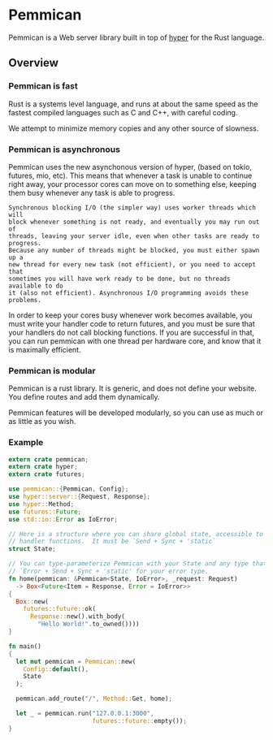 # Pemmican

Pemmican is a Web server library built in top of [hyper](https://hyper.rs) for
the Rust language.

## Overview

### Pemmican is fast

Rust is a systems level language, and runs at about the same speed as the
fastest compiled languages such as C and C++, with careful coding.

We attempt to minimize memory copies and any other source of slowness.

### Pemmican is asynchronous

Pemmican uses the new asynchonous version of hyper, (based on tokio, futures,
mio, etc). This means that whenever a task is unable to continue right away,
your processor cores can move on to something else, keeping them busy whenever
any task is able to progress.

    Synchronous blocking I/O (the simpler way) uses worker threads which will
    block whenever something is not ready, and eventually you may run out of
    threads, leaving your server idle, even when other tasks are ready to progress.
    Because any number of threads might be blocked, you must either spawn up a
    new thread for every new task (not efficient), or you need to accept that
    sometimes you will have work ready to be done, but no threads available to do
    it (also not efficient). Asynchronous I/O programming avoids these problems.

In order to keep your cores busy whenever work becomes available, you must
write your handler code to return futures, and you must be sure that your
handlers do not call blocking functions.  If you are successful in that,
you can run pemmican with one thread per hardware core, and know that it is
maximally efficient.

### Pemmican is modular

Pemmican is a rust library. It is generic, and does not define your website.
You define routes and add them dynamically.

Pemmican features will be developed modularly, so you can use as much or as
little as you wish.

### Example

```Rust
extern crate pemmican;
extern crate hyper;
extern crate futures;

use pemmican::{Pemmican, Config};
use hyper::server::{Request, Response};
use hyper::Method;
use futures::Future;
use std::io::Error as IoError;

// Here is a structure where you can share global state, accessible to your
// handler functions.  It must be `Send + Sync + 'static`
struct State;

// You can type-parameterize Pemmican with your State and any type that implements
// `Error + Send + Sync + 'static' for your error type.
fn home(pemmican: &Pemmican<State, IoError>, _request: Request)
  -> Box<Future<Item = Response, Error = IoError>>
{
  Box::new(
    futures::future::ok(
      Response::new().with_body(
        "Hello World!".to_owned())))
}

fn main()
{
  let mut pemmican = Pemmican::new(
    Config::default(),
    State
  );

  pemmican.add_route("/", Method::Get, home);

  let _ = pemmican.run("127.0.0.1:3000",
                       futures::future::empty());
}
```
